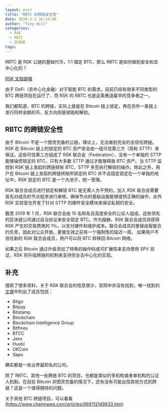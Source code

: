 ```yaml
---
layout: post
title: "RBTC 的跨链安全性"
date: 2020-3-3 16:24:00
author: "Tiny Hill"
categories:
  - RSK
  - RBTC
  - 区块链
tags:
---
```


RBTC 是 RSK 公链的基础代币，1:1 锚定 BTC，那么 RBTC 是如何做到安全和去中心化的？

<!-- more -->

[RSK 文档链接](https://developers.rsk.co/rsk/architecture/security/)

由于 DeFi（去中心化金融）对于智能 BTC 的需求，目前已经有很多不同类型的 BTC 跨链项目在运行了，而 RSK 的 RBTC 也是这条赛道最早的竞争者之一。

我们都知道，BTC 的跨链，实际上就是在 Bitcoin 链上锁定，再在另外一条链上发行同样金额的币，反方向则是销毁和解锁。

## RBTC 的跨链安全性

由于 Bitcoin 不是一个图灵完备的公链，理论上，无法做到完全的去信任跨链。RSK 在 Bitcoin 链上的锁定的 BTC 资产安全由一组可信第三方（简称 STTP）来保证。这些可信第三方组成了 RSK 联合会（Federation），没有一个单独的 STTP 能够操控锁定的 BTC，只有大多数 STTP 通过才能够释放 BTC 资产。当 STTP 监控到 RSK 链上发起的跨链转账 BTC，STTP 多签执行解锁的操作。除此之外，用户在 Bitcoin 链上发起的跨链转账所锁定的 BTC 并不会固定锁定在一个单独的地址中，RSK 锁定的 BTC 是一个大池子，统一管理。

RSK 联合会成员进行锁定和解锁 BTC 是无需人为干预的。加入 RSK 联合会需要首先对成员的节点程序进行审核，确保节点的基础设施能够提供正确的操作，此外 RSK 实验室也开发了针对 STTP 的硬件安全模块来保证私钥的安全。

截至 2019 年 1 月，RSK 联合会由 15 名知名且高度安全的公证人组成。这些领先的区块链公司通过自治协议来安全锁定 BTC。作为报酬，RSK 联合会成员将获得 RSK 产生的交易费用的 1％，以支付硬件和维护成本。联合会成员的更替由智能合约负责，因此对公众开放。更替生效之前有一个强制性的延迟一周。 如果用户不信任新的 RSK 联合会成员，用户可以将 BTC 转移回 Bitcoin 网络。

如果之后 Bitcoin 通过升级添加了特殊的操作码或可扩展性来支持使用 SPV 验证，RSK 将升级跨链的机制来支持完全去中心化的实现。

## 补充

搜索了很多资料，关于 RSK 联合会的信息很少，官网中并没有找到，唯一找到的[文章](https://news.bitcoin.com/rsk-federation-partners-industry-leaders/)中列出了成员包括：

- Bitgo
- Bitpay
- Bitstamp
- Blockchain
- Blockchain Intelligence Group
- Bitfinex
- BTCC
- Jaxx
- Huobi
- OKCoin
- Xapo

确实都是一些业界最知名的公司。

除了 RBTC，其他一些跨链 BTC 的项目，也都是类似的多机构或者单机构的公证人机制。在目前 Bitcoin 非图灵完备的情况下，还有没有可能出现其他方式的跨链？这是一个值得期待的问题。

关于其他 BTC 跨链项目，可以看看(https://www.chainnews.com/articles/969112149833.htm)
